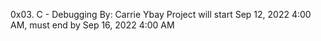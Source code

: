 0x03. C - Debugging
By: Carrie Ybay
Project will start Sep 12, 2022 4:00 AM, must end by Sep 16, 2022 4:00 AM
